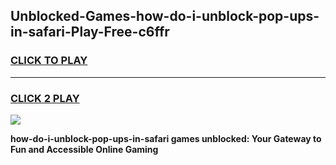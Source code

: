 
## Unblocked-Games-how-do-i-unblock-pop-ups-in-safari-Play-Free-c6ffr
<h3>
<a href="https://premium76.site?title=how-do-i-unblock-pop-ups-in-safari&ref=20M">CLICK TO PLAY</a></h3>
<hr>

<h3>
<a href="https://premium76.site?title=how-do-i-unblock-pop-ups-in-safari&ref=20M">CLICK 2 PLAY</a>
  
</h3>

<a href="https://premium76.site?title=how-do-i-unblock-pop-ups-in-safari&ref=19M"><img src="https://clearcache.store/games.png"></a>


**how-do-i-unblock-pop-ups-in-safari games unblocked: Your Gateway to Fun and Accessible Online Gaming**

